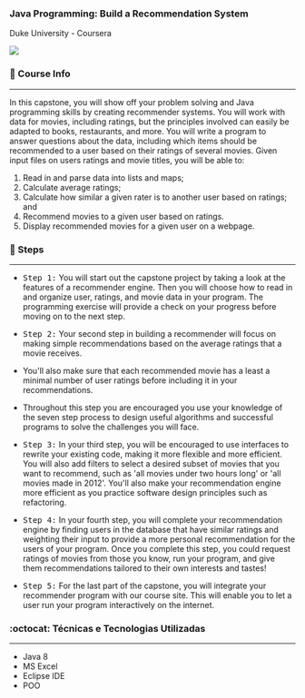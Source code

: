 ### Java Programming: Build a Recommendation System<br>
Duke University - Coursera

<p>
<img src="https://img.shields.io/badge/STATUS-COMPLETED-green"/>
</p>

### 📖 Course Info 
---
In this capstone, you will show off your problem solving and Java programming skills by creating recommender systems. You will work with data for movies, including ratings, but the principles involved can easily be adapted to books, restaurants, and more. You will write a program to answer questions about the data, including which items should be recommended to a user based on their ratings of several movies. Given input files on users ratings and movie titles, you will be able to:

1. Read in and parse data into lists and maps;
2. Calculate average ratings;
3. Calculate how similar a given rater is to another user based on ratings; and
4. Recommend movies to a given user based on ratings. 
5. Display recommended movies for a given user on a webpage.

### 👣 Steps
---
- <kbd>Step 1:</kbd> You will start out the capstone project by taking a look at the features of a recommender engine.
Then you will choose how to read in and organize user, ratings, and movie data in your program.
The programming exercise will provide a check on your progress before moving on to the next step.

- <kbd>Step 2:</kbd> Your second step in building a recommender will focus on making simple recommendations based on the average ratings that a movie receives.
- You'll also make sure that each recommended movie has a least a minimal number of user ratings before including it in your recommendations.
- Throughout this step you are encouraged you use your knowledge of the seven step process to design useful algorithms and successful programs to solve the challenges you will face.

- <kbd>Step 3:</kbd> In your third step, you will be encouraged to use interfaces to rewrite your existing code, making it more flexible and more efficient.
You will also add filters to select a desired subset of movies that you want to recommend, such as 'all movies under two hours long' or 'all movies made in 2012'.
You'll also make your recommendation engine more efficient as you practice software design principles such as refactoring.

- <kbd>Step 4:</kbd> In your fourth step, you will complete your recommendation engine by finding users in the database that have similar ratings and weighting their input to provide a more personal recommendation for the users of your program.
Once you complete this step, you could request ratings of movies from those you know, run your program, and give them recommendations tailored to their own interests and tastes!

- <kbd>Step 5:</kbd> For the last part of the capstone, you will integrate your recommender program with our course site. This will enable you to let a user run your program interactively on the internet.
  
###  :octocat: Técnicas e Tecnologias Utilizadas
---
- Java 8
- MS Excel
- Eclipse IDE
- POO
